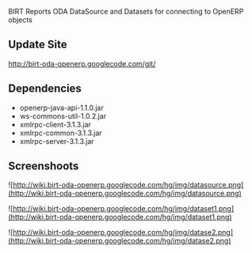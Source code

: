 BIRT Reports ODA DataSource and Datasets for connecting to OpenERP objects


## Update Site ##

http://birt-oda-openerp.googlecode.com/git/


## Dependencies ##


  * openerp-java-api-1.1.0.jar
  * ws-commons-util-1.0.2.jar
  * xmlrpc-client-3.1.3.jar
  * xmlrpc-common-3.1.3.jar
  * xmlrpc-server-3.1.3.jar


## Screenshoots ##

![http://wiki.birt-oda-openerp.googlecode.com/hg/img/datasource.png](http://wiki.birt-oda-openerp.googlecode.com/hg/img/datasource.png)

![http://wiki.birt-oda-openerp.googlecode.com/hg/img/dataset1.png](http://wiki.birt-oda-openerp.googlecode.com/hg/img/dataset1.png)

![http://wiki.birt-oda-openerp.googlecode.com/hg/img/datase2.png](http://wiki.birt-oda-openerp.googlecode.com/hg/img/datase2.png)